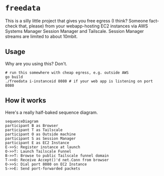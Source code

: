 # `freedata`

This is a silly little project that gives you free egress (I think? Someone fact-check
that, please) from your webapp-hosting EC2 instances via AWS Systems Manager
Session Manager and Tailscale. Session Manager streams are limited to about
10mbit.

## Usage

Why are you using this? Don't.

```
# run this somewhere with cheap egress, e.g. outside AWS
go build
./freedata i-instanceid 8080 # if your web app is listening on port 8080
```

## How it works

Here's a really half-baked sequence diagram. 

```mermaid
sequenceDiagram
participant B as Browser
participant T as Tailscale
participant O as Outside machine
participant S as Session Manager
participant E as EC2 Instance
E->>S: Register instance at launch
O->>T: Launch Tailscale Funnel
B->>T: Browse to public Tailscale funnel domain
T->>O: Receive Accept()'d net.Conn from browser
O->>S: Dial port 8080 on EC2 Instance
S->>E: Send port-forwarded packets
```
